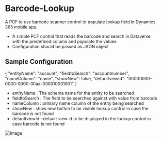 # Barcode-Lookup

A PCF to use barcode scanner control to populate lookup field in Dynamics 365 mobile app.

- A simple PCF control that reads the barcode and search in Dataverse with the predefined column and populate the values
- Configuration should be passed as JSON object

## Sample Configuration

{
"entityName": "account",
"fieldtoSearch": "accountnumber",
"nameColumn": "name",
"showNew": false,
"defaultviewId": "00000000-0000-0000-00aa-000010001001"
}

- entityName : The schema name for the entity to be searched
- fieldtoSearch : The field to be searched against with value from barcode
- nameColumn : primary name column of the entity being searched
- showNew : show new button to be visible lookup control in case the barcode is not found
- defaultviewId : default view id to be displayed in the lookup control in case barcode is not found

![image](https://user-images.githubusercontent.com/22978615/195521034-d4dfb9ec-494c-4b85-9307-69dec6a57f2c.png)

